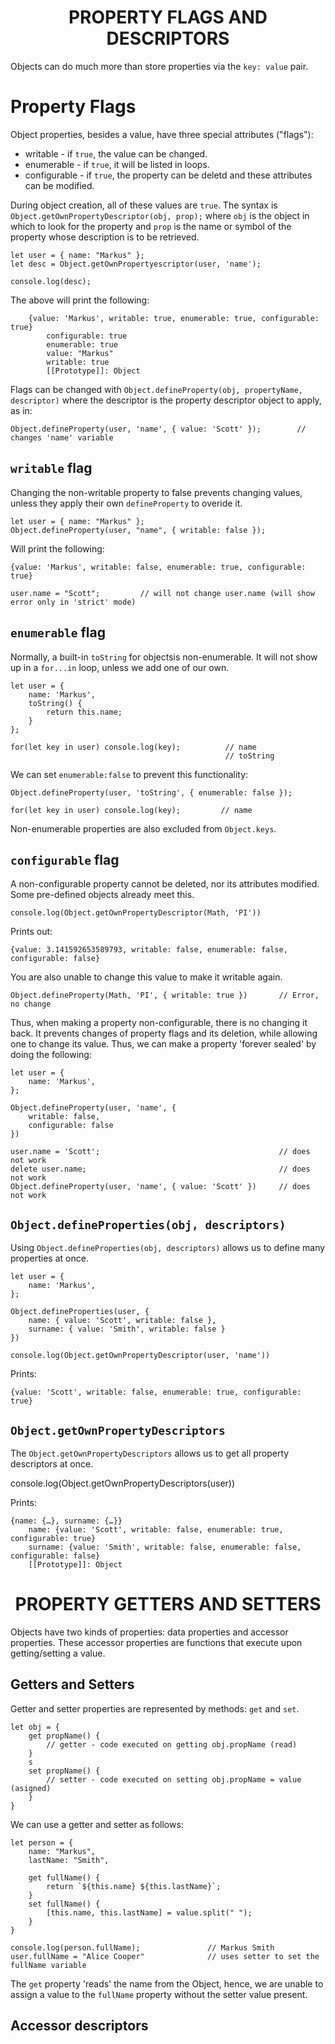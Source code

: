 <h1 align=center>PROPERTY FLAGS AND DESCRIPTORS</h1>

Objects can do much more than store properties via the ```key: value``` pair. 

# Property Flags
Object properties, besides a value, have three special attributes ("flags"):
- writable - if ```true```, the value can be changed.
- enumerable - if ```true```, it will be listed in loops.
- configurable - if ```true```, the property can be deletd and these attributes can be modified.

During object creation, all of these values are ```true```. The syntax is ```Object.getOwnPropertyDescriptor(obj, prop);``` where ```obj``` is the object in which to look for the property and ```prop``` is the name or symbol of the property whose description is to be retrieved.

    let user = { name: "Markus" };
    let desc = Object.getOwnPropertyescriptor(user, 'name');

    console.log(desc);     
    
The above will print the following:
    
        {value: 'Markus', writable: true, enumerable: true, configurable: true}
            configurable: true
            enumerable: true
            value: "Markus"
            writable: true
            [[Prototype]]: Object

Flags can be changed with ```Object.defineProperty(obj, propertyName, descriptor)``` where the descriptor is the property descriptor object to apply, as in:

    Object.defineProperty(user, 'name', { value: 'Scott' });        // changes 'name' variable

## ```writable``` flag
Changing the non-writable property to false prevents changing values, unless they apply their own ```defineProperty``` to overide it.

    let user = { name: "Markus" };
    Object.defineProperty(user, "name", { writable: false });

Will print the following:

    {value: 'Markus', writable: false, enumerable: true, configurable: true}

    user.name = "Scott";         // will not change user.name (will show error only in 'strict' mode)

## ```enumerable``` flag
Normally, a built-in ```toString``` for objectsis non-enumerable. It will not show up in a ```for...in``` loop, unless we add one of our own.

    let user = { 
        name: 'Markus',
        toString() {
            return this.name;
        }
    };

    for(let key in user) console.log(key);          // name
                                                    // toString

We can set ```enumerable:false``` to prevent this functionality:

    Object.defineProperty(user, 'toString', { enumerable: false });
    
    for(let key in user) console.log(key);         // name

Non-enumerable properties are also excluded from ```Object.keys```.

## ```configurable``` flag
A non-configurable property cannot be deleted, nor its attributes modified. Some pre-defined objects already meet this. 

    console.log(Object.getOwnPropertyDescriptor(Math, 'PI'))

Prints out:

    {value: 3.141592653589793, writable: false, enumerable: false, configurable: false}

You are also unable to change this value to make it writable again.

    Object.defineProperty(Math, 'PI', { writable: true })       // Error, no change

Thus, when making a property non-configurable, there is no changing it back. It prevents changes of property flags and its deletion, while allowing one to change its value. Thus, we can make a property 'forever sealed' by doing the following:

    let user = { 
        name: 'Markus',
    };

    Object.defineProperty(user, 'name', {
        writable: false,
        configurable: false
    })

    user.name = 'Scott';                                        // does not work
    delete user.name;                                           // does not work
    Object.defineProperty(user, 'name', { value: 'Scott' })     // does not work

## ```Object.defineProperties(obj, descriptors)```
Using ```Object.defineProperties(obj, descriptors)``` allows us to define many properties at once.

    let user = { 
        name: 'Markus',
    };

    Object.defineProperties(user, {
        name: { value: 'Scott', writable: false },
        surname: { value: 'Smith', writable: false }
    })

    console.log(Object.getOwnPropertyDescriptor(user, 'name'))

Prints: 

    {value: 'Scott', writable: false, enumerable: true, configurable: true} 

## ```Object.getOwnPropertyDescriptors```
The ```Object.getOwnPropertyDescriptors``` allows us to get all property descriptors at once.

console.log(Object.getOwnPropertyDescriptors(user))

Prints: 

    {name: {…}, surname: {…}}
        name: {value: 'Scott', writable: false, enumerable: true, configurable: true}
        surname: {value: 'Smith', writable: false, enumerable: false, configurable: false}
        [[Prototype]]: Object

<h1 align=center>PROPERTY GETTERS AND SETTERS</h1>

Objects have two kinds of properties: data properties and accessor properties. These accessor properties are functions that execute upon getting/setting a value.

## Getters and Setters
Getter and setter properties are represented by methods: ```get``` and ```set```.

    let obj = {
        get propName() {
            // getter - code executed on getting obj.propName (read)
        }
        s
        set propName() {
            // setter - code executed on setting obj.propName = value (asigned)
        }
    }

We can use a getter and setter as follows:

    let person = {
        name: "Markus",
        lastName: "Smith",

        get fullName() {
            return `${this.name} ${this.lastName}`;
        }
        set fullName() {
            [this.name, this.lastName] = value.split(" ");
        }
    }

    console.log(person.fullName);               // Markus Smith
    user.fullName = "Alice Cooper"              // uses setter to set the fullName variable


The ```get``` property 'reads' the name from the Object, hence, we are unable to assign a value to the ```fullName``` property without the setter value present. 

## Accessor descriptors
